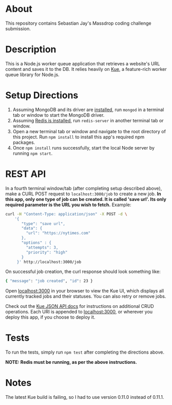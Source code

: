 # About
This repository contains Sebastian Jay's Massdrop coding challenge submission.

# Description
This is a Node.js worker queue application that retrieves a website's URL content and saves it to the DB. It relies heavily on [Kue](https://github.com/Automattic/kue), a feature-rich worker queue library for Node.js.

# Setup Directions
1. Assuming MongoDB and its driver are [installed](https://docs.mongodb.com/manual/installation/), run `mongod` in a terminal tab or window to start the MongoDB driver.
2. Assuming [Redis is installed](http://redis.io/topics/quickstart), run `redis-server` in another terminal tab or window.
3. Open a new terminal tab or window and navigate to the root directory of this 
project. Run `npm install` to install this app's required npm packages.
4. Once `npm install` runs successfully, start the local Node server by running 
`npm start`.

# REST API
In a fourth terminal window/tab (after completing setup described above), make a CURL POST request to `localhost:3000/job` to create a new job. **In this app, only one type of job can be created. It is called 'save url'. Its only required parameter is the URL you wish to fetch.** Example:

```bash
curl -H "Content-Type: application/json" -X POST -d \
    '{
       "type": "save url",
       "data": {
         "url": "https://nytimes.com"
       },
       "options" : {
         "attempts": 3,
         "priority": "high"
       }
     }' http://localhost:3000/job
```

On successful job creation, the curl response should look something like:
```bash
{ "message": "job created", "id": 23 }
```

Open [localhost:3000](http://localhost:3000) in your browser to view the Kue UI, which displays all currently tracked jobs and their statuses. You can also retry or remove jobs.

Check out the [Kue JSON API docs](https://github.com/Automattic/kue#json-api) for instructions on additional CRUD operations. Each URI is appended to [localhost:3000](http://localhost:3000), or wherever you deploy this app, if you choose to deploy it.

# Tests
To run the tests, simply run `npm test` after completing the directions above.

**NOTE: Redis must be running, as per the above instructions.**

# Notes
The latest Kue build is failing, so I had to use version 0.11.0 instead of 
0.11.1.
